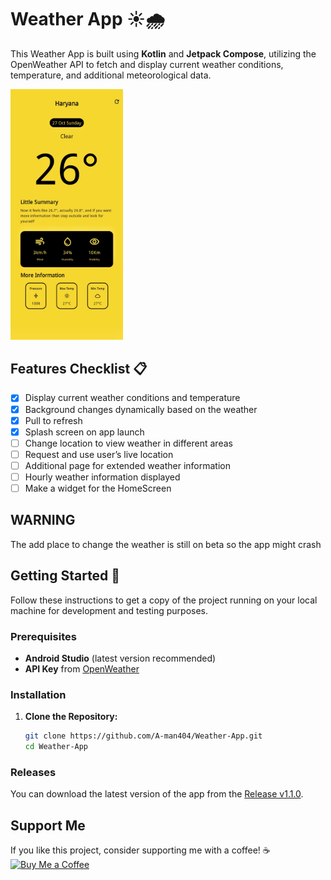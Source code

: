 # Weather App ☀️🌧️

This Weather App is built using **Kotlin** and **Jetpack Compose**, utilizing the OpenWeather API to fetch and display current weather conditions, temperature, and additional meteorological data. 

<img src="./assets/weather_home_screen.jpeg" alt="Weather App Preview" width="180"/>

## Features Checklist 📋

- [x] Display current weather conditions and temperature
- [x] Background changes dynamically based on the weather
- [x] Pull to refresh
- [x] Splash screen on app launch
- [ ] Change location to view weather in different areas
- [ ] Request and use user’s live location
- [ ] Additional page for extended weather information
- [ ] Hourly weather information displayed
- [ ] Make a widget for the HomeScreen

## WARNING

The add place to change the weather is still on beta so the app might crash

## Getting Started 🚀

Follow these instructions to get a copy of the project running on your local machine for development and testing purposes.

### Prerequisites

- **Android Studio** (latest version recommended)
- **API Key** from [OpenWeather](https://openweathermap.org/)

### Installation

1. **Clone the Repository:**
   ```bash
   git clone https://github.com/A-man404/Weather-App.git
   cd Weather-App

### Releases
You can download the latest version of the app from the [Release v1.1.0](https://github.com/A-man404/Weather-App/releases/tag/v1.1.0).

## Support Me

If you like this project, consider supporting me with a coffee! ☕️  
[![Buy Me a Coffee](https://www.buymeacoffee.com/assets/img/custom_images/black_img.svg)](https://buymeacoffee.com/aman010)

